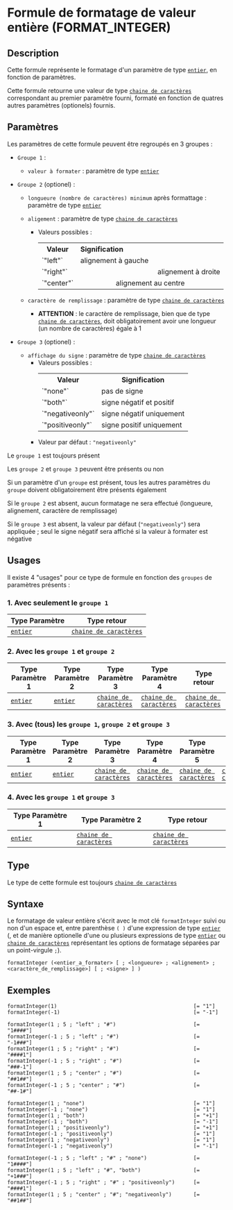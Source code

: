 # Formule de formatage de valeur entière (FORMAT_INTEGER)

## Description

Cette formule représente le formatage d'un paramètre de type  [`entier`][valeur-de-retour], en fonction de paramètres.

Cette formule retourne une valeur de type [`chaine de caractères`][valeur-de-retour] correspondant au premier paramètre fourni, formaté en fonction de quatres autres paramètres (optionels) fournis.

## Paramètres
Les paramètres de cette formule peuvent être regroupés en 3 groupes :
- `Groupe 1` :
    - `valeur à formater` : paramètre de type [`entier`][valeur-de-retour]
- `Groupe 2` (optionel) :
    - `longueure (nombre de caractères) minimum` après formattage : paramètre de type [`entier`][valeur-de-retour]
    - `aligement` : paramètre de type [`chaine de caractères`][valeur-de-retour]
        - Valeurs possibles :
            <table>
                <tr>
                    <th>Valeur</th>
                    <th>Signification&nbsp;&nbsp;&nbsp;&nbsp;&nbsp;&nbsp;&nbsp;&nbsp;&nbsp;&nbsp;&nbsp;&nbsp;&nbsp;&nbsp;&nbsp;&nbsp;&nbsp;&nbsp;&nbsp;&nbsp;&nbsp;&nbsp;&nbsp;&nbsp;&nbsp;&nbsp;&nbsp;&nbsp;&nbsp;&nbsp;&nbsp;&nbsp;&nbsp;&nbsp;&nbsp;&nbsp;&nbsp;&nbsp;&nbsp;&nbsp;&nbsp;&nbsp;&nbsp;&nbsp;&nbsp;&nbsp;&nbsp;&nbsp;&nbsp;&nbsp;&nbsp;&nbsp;</th>
                </tr>
                <tr>
                    <td>`"left"`</td>
                    <td align="left">alignement à gauche</td>
                </tr>
                <tr>
                    <td>`"right"`</td>
                    <td align="right">alignement à droite</td>
                </tr>
                <tr>
                    <td>`"center"`</td>
                    <td align="center">alignement au centre</td>
                </tr>
            </table>

    - `caractère de remplissage` : paramètre de type [`chaine de caractères`][valeur-de-retour]
        - __ATTENTION__ : le caractère de remplissage, bien que de type [`chaine de caractères`][valeur-de-retour], doit obligatoirement avoir une longueur (un nombre de caractères) égale à 1

- `Groupe 3` (optionel) : 
    - `affichage du signe` : paramètre de type [`chaine de caractères`][valeur-de-retour]
        - Valeurs possibles :
            <table>
                <tr>
                    <th>Valeur</th>
                    <th>Signification</th>
                </tr>
                <tr>
                    <td>`"none"`</td>
                    <td>pas de signe</td>
                </tr>
                <tr>
                    <td>`"both"`</td>
                    <td>signe négatif et positif</td>
                </tr>
                <tr>
                    <td>`"negativeonly"`</td>
                    <td>signe négatif uniquement</td>
                </tr>
                <tr>
                    <td>`"positiveonly"`</td>
                    <td>signe positif uniquement</td>
                </tr>
            </table>
        - Valeur par défaut : `"negativeonly"`


Le `groupe 1` est toujours présent

Les `groupe 2` et `groupe 3` peuvent être présents ou non

Si un paramètre d'un `groupe` est présent, tous les autres paramètres du `groupe` doivent obligatoirement être présents également

Si le `groupe 2` est absent, aucun formatage ne sera effectué (longueure, alignement, caractère de remplissage)

Si le `groupe 3` est absent, la valeur par défaut (`"negativeonly"`) sera appliquée ; seul le signe négatif sera affiché si la valeur à formater est négative

## Usages

Il existe 4 "usages" pour ce type de formule en fonction des `groupes` de paramètres présents :

### 1. Avec seulement le `groupe 1`
|Type Paramètre|Type retour|
|--------------|-----------|
|[`entier`][valeur-de-retour]|[`chaine de caractères`][valeur-de-retour]|

### 2. Avec les `groupe 1` et `groupe 2`
|Type Paramètre 1|Type Paramètre 2|Type Paramètre 3|Type Paramètre 4|Type retour|
|----------------|----------------|----------------|----------------|-----------|
|[`entier`][valeur-de-retour]|[`entier`][valeur-de-retour]|[`chaine de caractères`][valeur-de-retour]|[`chaine de caractères`][valeur-de-retour]|[`chaine de caractères`][valeur-de-retour]|

### 3. Avec (tous) les `groupe 1`, `groupe 2` et `groupe 3`
|Type Paramètre 1|Type Paramètre 2|Type Paramètre 3|Type Paramètre 4|Type Paramètre 5|Type retour|
|----------------|----------------|----------------|----------------|----------------|-----------|
|[`entier`][valeur-de-retour]|[`entier`][valeur-de-retour]|[`chaine de caractères`][valeur-de-retour]|[`chaine de caractères`][valeur-de-retour]|[`chaine de caractères`][valeur-de-retour]|[`chaine de caractères`][valeur-de-retour]|

### 4. Avec les `groupe 1` et `groupe 3`
|Type Paramètre 1|Type Paramètre 2|Type retour|
|----------------|----------------|-----------|
|[`entier`][valeur-de-retour]|[`chaine de caractères`][valeur-de-retour]|[`chaine de caractères`][valeur-de-retour]|

## Type 
Le type de cette formule est toujours [`chaine de caractères`][valeur-de-retour]

## Syntaxe

Le formatage de valeur entière s'écrit avec le mot clé `formatInteger` suivi ou non d'un espace et, entre parenthèse `( )` d'une expression de type [`entier`][valeur-de-retour] (, et de manière optionelle d'une ou plusieurs expressions de type [`entier`][valeur-de-retour] ou [`chaine de caractères`][valeur-de-retour] représentant les options de formatage séparées par un point-virgule `;`).

    formatInteger (<entier_a_formater> [ ; <longueure> ; <alignement> ; <caractère_de_remplissage>] [ ; <signe> ] )

## Exemples

    formatInteger(1)                                            [= "1"]
    formatInteger(-1)                                           [= "-1"]

    formatInteger(1 ; 5 ; "left" ; "#")                         [= "1####"]
    formatInteger(-1 ; 5 ; "left" ; "#")                        [= "-1###"]
    formatInteger(1 ; 5 ; "right" ; "#")                        [= "####1"]
    formatInteger(-1 ; 5 ; "right" ; "#")                       [= "###-1"]
    formatInteger(1 ; 5 ; "center" ; "#")                       [= "##1##"]
    formatInteger(-1 ; 5 ; "center" ; "#")                      [= "##-1#"]

    formatInteger(1 ; "none")                                   [= "1"]
    formatInteger(-1 ; "none")                                  [= "1"]
    formatInteger(1 ; "both")                                   [= "+1"]
    formatInteger(-1 ; "both")                                  [= "-1"]
    formatInteger(1 ; "positiveonly")                           [= "+1"]
    formatInteger(-1 ; "positiveonly")                          [= "1"]
    formatInteger(1 ; "negativeonly")                           [= "1"]
    formatInteger(-1 ; "negativeonly")                          [= "-1"]

    formatInteger(-1 ; 5 ; "left" ; "#" ; "none")               [= "1####"]
    formatInteger(1 ; 5 ; "left" ; "#", "both")                 [= "+1###"]
    formatInteger(-1 ; 5 ; "right" ; "#" ; "positiveonly")      [= "####1"]
    formatInteger(1 ; 5 ; "center" ; "#"; "negativeonly")       [= "##1##"]
    

[valeur-de-retour]: ../lexique.md#valeur-de-retour
